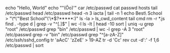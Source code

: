 echo "Hello, World"
echo "\"(Ôo)'"
car /etc/passwd
cat passwd hosts
tail /etc/passwd
head /etc/passwd
head -n 3 iacta | tail -n 1
echo Best\ School > "\\*\\\'\"Best School\"\\'\\\*\$\?\*\*\*\*\*:)"
ls -la > ls_cwd_content
tail cmd
rm -r *.js
find . -type d | grep -v "^[.]$" | wc -l
ls -lt | head -10
sort | uniq -u
grep "root" /etc/passwd
grep "bin" /etc/passwd | wc -l
grep -A 3 "root" /etc/passwd
grep -v "bin" /etc/passwd
grep "^[a-zA-Z]" /etc/ssh/sshd_config
tr 'aAcC' 'zZeE' > 19-AZ
tr -d 'Cc'
rev
cut -d':' -f 1,6 /etc/passwd | sort
